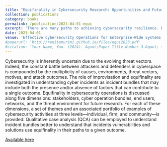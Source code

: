 ```yaml
---
title: "Equifinality in Cybersecurity Research: Opportunities and Future Research"
collection: publications
category: books
permalink: /publication/2023-04-01-equi
excerpt: 'There are many paths to achieving cybersecurity resilience. Equifinality denotes this notion of multiple paths leading to a final outcome. This chapter explores how equifinality in cybersecurity resilience can be achieved through efforts at individual, firm, and community levels. '
date: 2023-04-01
venue: 'Effective Cybersecurity Operations for Enterprise-Wide Systems. (Publisher: IGI Global) - Authors: Brett Landry, Renita Murimi, Greg Bell'
#paperurl: 'http://renitamurimi.github.io/files/equi2023.pdf'
#citation: 'Your Name, You. (2024). &quot;Paper Title Number 3.&quot; <i>GitHub Journal of Bugs</i>. 1(3).'
---
```


Cybersecurity is inherently uncertain due to the evolving threat vectors. Indeed, the constant battle between attackers and defenders in cyberspace is compounded by the multiplicity of causes, environments, threat vectors, motives, and attack outcomes. The role of improvisation and equifinality are investigated in understanding cyber incidents as incident bundles that may include both the presence and/or absence of factors that can contribute to a single outcome. Equifinality in cybersecurity operations is discussed along five dimensions: stakeholders, cyber operation bundles, end users, networks, and the threat environment for future research. For each of these dimensions, a set of themes and an associated portfolio 
of examples of cybersecurity activities at three levels—individual, firm, and community—is provided. 
Qualitative case analysis (QCA) can be employed to understand incident bundles better to understand 
that incidents vulnerabilities and solutions use equifinality in their paths to a given outcome. 

[Available here](https://www.igi-global.com/chapter/equifinality-in-cybersecurity-research/324923)


